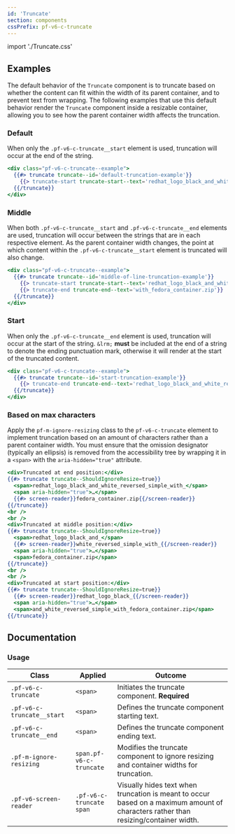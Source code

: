 ```yaml
---
id: 'Truncate'
section: components
cssPrefix: pf-v6-c-truncate
---
```


import './Truncate.css'

## Examples

The default behavior of the `Truncate` component is to truncate based on whether the content can fit within the width of its parent container, and to prevent text from wrapping. The following examples that use this default behavior render the `Truncate` component inside a resizable container, allowing you to see how the parent container width affects the truncation.

### Default

When only the `.pf-v6-c-truncate__start` element is used, truncation will occur at the end of the string.

```hbs
<div class="pf-v6-c-truncate--example">
  {{#> truncate truncate--id='default-truncation-example'}}
    {{> truncate-start truncate-start--text='redhat_logo_black_and_white_reversed_simple_with_fedora_container.zip'}}
  {{/truncate}}
</div>
```

### Middle

When both `.pf-v6-c-truncate__start` and `.pf-v6-c-truncate__end` elements are used, truncation will occur between the strings that are in each respective element. As the parent container width changes, the point at which content within the `.pf-v6-c-truncate__start` element is truncated will also change.

```hbs
<div class="pf-v6-c-truncate--example">
  {{#> truncate truncate--id='middle-of-line-truncation-example'}}
    {{> truncate-start truncate-start--text='redhat_logo_black_and_white_reversed_simple_'}}
    {{> truncate-end truncate-end--text='with_fedora_container.zip'}}
  {{/truncate}}
</div>
```

### Start

When only the `.pf-v6-c-truncate__end` element is used, truncation will occur at the start of the string. `&lrm;` **must** be included at the end of a string to denote the ending punctuation mark, otherwise it will render at the start of the truncated content.

```hbs
<div class="pf-v6-c-truncate--example">
  {{#> truncate truncate--id='start-truncation-example'}}
    {{> truncate-end truncate-end--text='redhat_logo_black_and_white_reversed_simple_with_fedora_container.zip'}}
  {{/truncate}}
</div>
```

### Based on max characters

Apply the `pf-m-ignore-resizing` class to the `pf-v6-c-truncate` element to implement truncation based on an amount of characters rather than a parent container width. You must ensure that the omission designator (typically an ellipsis) is removed from the accessibility tree by wrapping it in a `<span>` with the `aria-hidden="true"` attribute.

```hbs
<div>Truncated at end position:</div>
{{#> truncate truncate--ShouldIgnoreResize=true}}
  <span>redhat_logo_black_and_white_reversed_simple_with_</span>
  <span aria-hidden="true">…</span>
  {{#> screen-reader}}fedora_container.zip{{/screen-reader}}
{{/truncate}}
<br />
<br />
<div>Truncated at middle position:</div>
{{#> truncate truncate--ShouldIgnoreResize=true}}
  <span>redhat_logo_black_and_</span>
  {{#> screen-reader}}white_reversed_simple_with_{{/screen-reader}}
  <span aria-hidden="true">…</span>
  <span>fedora_container.zip</span>
{{/truncate}}
<br />
<br />
<div>Truncated at start position:</div>
{{#> truncate truncate--ShouldIgnoreResize=true}}
  {{#> screen-reader}}redhat_logo_black_{{/screen-reader}}
  <span aria-hidden="true">…</span>
  <span>and_white_reversed_simple_with_fedora_container.zip</span>
{{/truncate}}
```

## Documentation

### Usage

| Class | Applied | Outcome |
| -- | -- | -- |
| `.pf-v6-c-truncate` | `<span>` | Initiates the truncate component. **Required** |
| `.pf-v6-c-truncate__start` | `<span>` | Defines the truncate component starting text. |
| `.pf-v6-c-truncate__end` | `<span>` | Defines the truncate component ending text. |
| `.pf-m-ignore-resizing` | `span.pf-v6-c-truncate` | Modifies the truncate component to ignore resizing and container widths for truncation. |
| `.pf-v6-screen-reader` | `.pf-v6-c-truncate span` | Visually hides text when truncation is meant to occur based on a maximum amount of characters rather than resizing/container width. | 
